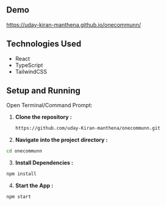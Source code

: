 

## Demo

https://uday-kiran-manthena.github.io/onecommunn/

## Technologies Used

- React
- TypeScript
- TailwindCSS

## Setup and Running

Open Terminal/Command Prompt:

1. **Clone the repository :**

   ```bash
   https://github.com/uday-Kiran-manthena/onecommunn.git

   ```

2. **Navigate into the project directory :**

```bash
cd onecommunn
```

3. **Install Dependencies :**

```bash
npm install
```

4. **Start the App :**

```bash
npm start
```
